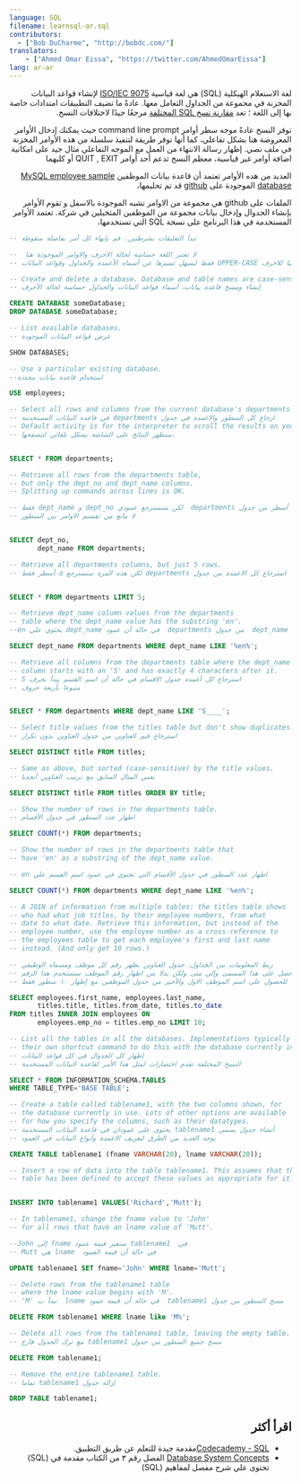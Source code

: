 ```yaml
---
language: SQL
filename: learnsql-ar.sql
contributors:
  - ["Bob DuCharme", "http://bobdc.com/"]
translators:
    - ["Ahmed Omar Eissa", "https://twitter.com/AhmedOmarEissa"]
lang: ar-ar
---
```

<div dir="rtl">

لغة الاستعلام الهيكلية 
(SQL) 
هي لغة قياسية
[ISO/IEC 9075](https://www.iso.org/standard/63555.html)
لإنشاء قواعد البيانات المخزنة في مجموعة من الجداول التعامل معها. عادةً ما تضيف التطبيقات 
امتدادات خاصة بها إلى اللغة ؛ تعد 
[مقارنة نسخ SQL المختلفة](http://troels.arvin.dk/db/rdbms/) 
مرجعًا جيدًا لاختلافات النسخ.

توفر النسخ عادةً موجه سطر أوامر
command line prompt
حيث يمكنك إدخال الأوامر المعروضة هنا بشكل تفاعلي، كما أنها توفر طريقة لتنفيذ سلسلة من هذه الأوامر المخزنة في ملف نصي. إظهار رسالة الانتهاء من العمل مع الموجه التفاعلي مثال جيد على امكانية اضافة أوامر غير قياسية، معظم النسخ تدعم أحد أوامر
QUIT , EXIT
أو كليهما

العديد من هده الأوامر تعتمد أن قاعدة بيانات الموظفين
[MySQL employee sample database](https://dev.mysql.com/doc/employee/en/) 
الموجودة على
[github](https://github.com/datacharmer/test_db)
قد تم تحليمها، 

الملفات على
github 
هي مجموعة من الاوامر تشبه الموجودة بالاسفل و تقوم الأوامر بإنشاء الجدوال وإدخال بيانات مجموعة من الموظفين المتخيلين في شركة. تعتمد الأوامر المستخدمة في هذا البرنامج على نسخة 
SQL 
التي تستخدمها، 
</div>




```sql
-- تبدأ التعليقات بشرطتين. قم بإنهاء كل أمر بفاصلة منقوطة

--  لا تعتبر اللغة حساسة لحالة الاحرف والاوامر الموجودة هنا
-- فقط ليسهل تمييزها عن أسماه الأعمدة والجداول وقواعد البيانات UPPER-CASE تستخدم الحالة العليا للاحرف 

-- Create and delete a database. Database and table names are case-sensitive.
-- إنشاء ومسح قاعدة بيانات، أسماء قواعد البيانات والجداول حساسة لحالة الأحرف

CREATE DATABASE someDatabase;
DROP DATABASE someDatabase;

-- List available databases.
-- عرض قواعد البيانات الموجودة

SHOW DATABASES;

-- Use a particular existing database.
--استخدام قاعدة بيانات محددة

USE employees;

-- Select all rows and columns from the current database's departments table.
-- في قاعدة البيانات المستخدمة departments ارجاع كل السطور والاعمدة في جدول 
-- Default activity is for the interpreter to scroll the results on your screen.
-- ستظهر النتائج على الشاشة بشكل تلقائي لتتصفحها.


SELECT * FROM departments;

-- Retrieve all rows from the departments table,
-- but only the dept_no and dept_name columns.
-- Splitting up commands across lines is OK.

-- فقط dept_name و dept_no لكن سنسترجع عمودي  departments استرجاع كل أسطر من جدول 
-- لا مانع من تقسيم الاوامر بين السطور


SELECT dept_no,
       dept_name FROM departments;

-- Retrieve all departments columns, but just 5 rows.
-- لكن هذه المرة سنسترجع ٥ أسطر فقط departments استرجاع كل الاعمدة من جدول


SELECT * FROM departments LIMIT 5;

-- Retrieve dept_name column values from the departments
-- table where the dept_name value has the substring 'en'.
--en يحتوي علي dept_name في حالة أن عمود  departments من جدول  dept_name استرجاع عمود 

SELECT dept_name FROM departments WHERE dept_name LIKE '%en%';

-- Retrieve all columns from the departments table where the dept_name
-- column starts with an 'S' and has exactly 4 characters after it.
-- S استرجاع كل أعمدة جدول الاقسام في حالة أن اسم القسم يبدأ بحرف  
-- متبوعا بأربعة حروف 


SELECT * FROM departments WHERE dept_name LIKE 'S____';

-- Select title values from the titles table but don't show duplicates.
-- استرجاع قيم العناوين من جدول العناوين بدون تكرار 

SELECT DISTINCT title FROM titles;

-- Same as above, but sorted (case-sensitive) by the title values.
-- نفس المثال السابق مع ترتيب العناوين أبجديا 

SELECT DISTINCT title FROM titles ORDER BY title;

-- Show the number of rows in the departments table.
-- اظهار عدد السطور في جدول الأقسام 

SELECT COUNT(*) FROM departments;

-- Show the number of rows in the departments table that
-- have 'en' as a substring of the dept_name value.

-- en اظهار عدد السطور في جدول الأقسام التي تحتوي في عمود اسم القسم علي 

SELECT COUNT(*) FROM departments WHERE dept_name LIKE '%en%';

-- A JOIN of information from multiple tables: the titles table shows
-- who had what job titles, by their employee numbers, from what
-- date to what date. Retrieve this information, but instead of the
-- employee number, use the employee number as a cross-reference to
-- the employees table to get each employee's first and last name
-- instead. (And only get 10 rows.)

-- ربط المعلومات بين الجداول، جدول العناوين يظهر رقم كل موظف ومسماه الوظيفي 
-- ومتي حصل على هذا المسمى وإلي متى ولكن بدلا من اظهار رقم الموظف سنستخدم هذا الرقم
-- للحصول على اسم الموظف الاول والأخير من جدول الموظفين مع إظهار ١٠ سطور فقط

SELECT employees.first_name, employees.last_name,
       titles.title, titles.from_date, titles.to_date
FROM titles INNER JOIN employees ON
       employees.emp_no = titles.emp_no LIMIT 10;

-- List all the tables in all the databases. Implementations typically provide
-- their own shortcut command to do this with the database currently in use.
-- إظهار كل الجدوال في كل قواعد البيانات 
-- النسخ المختلفة تقدم اختصارات لمثل هذا الأمر لقاعدة البيانات المستخدمة

SELECT * FROM INFORMATION_SCHEMA.TABLES
WHERE TABLE_TYPE='BASE TABLE';

-- Create a table called tablename1, with the two columns shown, for
-- the database currently in use. Lots of other options are available
-- for how you specify the columns, such as their datatypes.
-- يحتوى على عمودان في قاعدة البيانات المستخدمة tablename1 أنشاء جدول يسمى  
-- يوجد العديد من الطرق لتعريف الاعمدة وأنواع البيانات في العمود

CREATE TABLE tablename1 (fname VARCHAR(20), lname VARCHAR(20));

-- Insert a row of data into the table tablename1. This assumes that the
-- table has been defined to accept these values as appropriate for it.


INSERT INTO tablename1 VALUES('Richard','Mutt');

-- In tablename1, change the fname value to 'John'
-- for all rows that have an lname value of 'Mutt'.

--John إلى fname سنغير قيمة عمود tablename1  في 
-- Mutt هي lname  في حالة أن قيمة العمود

UPDATE tablename1 SET fname='John' WHERE lname='Mutt';

-- Delete rows from the tablename1 table
-- where the lname value begins with 'M'.
-- 'M' تبدأ ب  lname في حالة أن قيمة عمود  tablename1 مسح السطور من جدول 

DELETE FROM tablename1 WHERE lname like 'M%';

-- Delete all rows from the tablename1 table, leaving the empty table.
-- مع ترك الجدول فارغ tablename1 مسح جميع السطور من جدول 

DELETE FROM tablename1;

-- Remove the entire tablename1 table.
-- تماما tablename1 إزالة جدول 

DROP TABLE tablename1;
```
<div dir="rtl">

## اقرأ أكثر

* [Codecademy - SQL](https://www.codecademy.com/learn/learn-sql)مقدمة جيدة للتعلم عن طريق التطبيق.
* [Database System Concepts](https://www.db-book.com) الفصل رقم ٣ من الكتاب مقدمة في (SQL) تحتوى علي شرح مفصل لمفاهيم (SQL)

</div>
